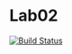 # Lab02

[![Build Status](https://travis-ci.org/MariaSoloveva/Lab02.svg?branch=master)](https://travis-ci.org/MariaSoloveva/Lab02)
